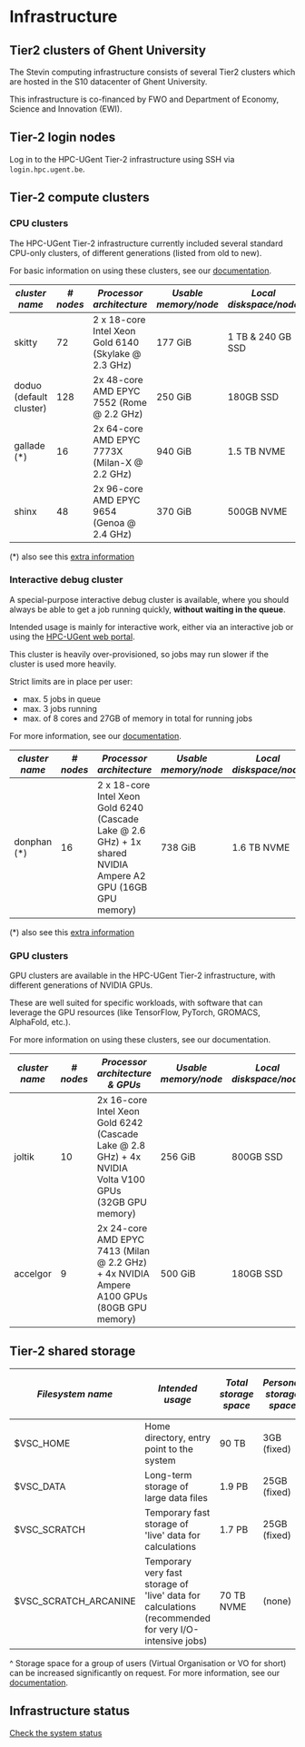 # Infrastructure

## Tier2 clusters of Ghent University

The Stevin computing infrastructure consists of several Tier2 clusters
which are hosted in the S10 datacenter of Ghent University.

This infrastructure is co-financed by FWO and Department of Economy,
Science and Innovation (EWI).

## Tier-2 login nodes

Log in to the HPC-UGent Tier-2 infrastructure using SSH via `login.hpc.ugent.be`.

## Tier-2 compute clusters

### CPU clusters

The HPC-UGent Tier-2 infrastructure currently included several standard
CPU-only clusters, of different generations (listed from old to new).

For basic information on using these clusters, see our
[documentation](running_batch_jobs.md).

| ***cluster name*** | ***# nodes*** | ***Processor architecture*** | ***Usable memory/node*** | ***Local diskspace/node*** | ***Interconnect*** | ***Operating system*** |
| --- | --- | --- | --- | --- | --- | --- |
| skitty | 72 | 2 x 18-core Intel Xeon Gold 6140 (Skylake @ 2.3 GHz) | 177 GiB | 1 TB & 240 GB SSD | EDR InfiniBand | RHEL 9 |
| doduo (default cluster) | 128 | 2x 48-core AMD EPYC 7552 (Rome @ 2.2 GHz) | 250 GiB | 180GB SSD | HDR-100 InfiniBand | RHEL 8 |
| gallade (*) | 16 | 2x 64-core AMD EPYC 7773X (Milan-X @ 2.2 GHz) | 940 GiB | 1.5 TB NVME | HDR-100 InfiniBand | RHEL 9 |
| shinx | 48 | 2x 96-core AMD EPYC 9654 (Genoa @ 2.4 GHz) | 370 GiB | 500GB NVME | NDR-200 InfiniBand | RHEL 9 |

(*) also see this [extra information](donphan-gallade.md#gallade-large-memory-cluster)

### Interactive debug cluster


A special-purpose interactive debug cluster is available,
where you should always be able to get a job running quickly,
**without waiting in the queue**.

Intended usage is mainly for interactive work,
either via an interactive job or using the [HPC-UGent web portal](web_portal).

This cluster is heavily over-provisioned, so jobs may
run slower if the cluster is used more heavily.

Strict limits are in place per user:
 * max. 5 jobs in queue
 * max. 3 jobs running
 * max. of 8 cores and 27GB of memory in total for running jobs

For more information, see our [documentation](interactive_gent).

| ***cluster name*** | ***# nodes*** | ***Processor architecture*** | ***Usable memory/node*** | ***Local diskspace/node*** | ***Interconnect*** | ***Operating system*** |
| --- | --- | --- | --- | --- | --- | --- |
| donphan (*) | 16 | 2 x 18-core Intel Xeon Gold 6240 (Cascade Lake @ 2.6 GHz) + 1x shared NVIDIA Ampere A2 GPU (16GB GPU memory) | 738 GiB | 	1.6 TB NVME | HDR-100 Infiniband | RHEL 8 |

(*) also see this [extra information](donphan-gallade.md#donphan-debuginteractive-cluster)

### GPU clusters

GPU clusters are available in the HPC-UGent Tier-2 infrastructure,
with different generations of NVIDIA GPUs.

These are well suited for specific workloads, with software that
can leverage the GPU resources (like TensorFlow, PyTorch, GROMACS, AlphaFold, etc.).

For more information on using these clusters, see our documentation.

| ***cluster name*** | ***# nodes*** | ***Processor architecture & GPUs*** | ***Usable memory/node*** | ***Local diskspace/node*** | ***Interconnect*** | ***Operating system*** |
| --- | --- | --- | --- | --- | --- | --- |
| joltik | 10 | 2x 16-core Intel Xeon Gold 6242 (Cascade Lake @ 2.8 GHz) + 4x NVIDIA Volta V100 GPUs (32GB GPU memory) | 256 GiB | 800GB SSD | double EDR Infiniband | RHEL 9 |
| accelgor | 9 | 2x 24-core AMD EPYC 7413 (Milan @ 2.2 GHz) + 4x NVIDIA Ampere A100 GPUs (80GB GPU memory) | 500 GiB | 180GB SSD | HDR InfiniBand | RHEL 8 |


## Tier-2 shared storage

| ***Filesystem name*** | ***Intended usage*** | ***Total storage space*** | ***Personal storage space*** | ***VO storage space (^)*** |
| ---| --- |---| --- | --- |
| $VSC_HOME | Home directory, entry point to the system | 90 TB | 3GB (fixed) | (none) |
| $VSC_DATA | Long-term storage of large data files | 1.9 PB | 25GB (fixed) |  250GB |
| $VSC_SCRATCH | Temporary fast storage of 'live' data for calculations | 1.7 PB | 25GB (fixed) | 250GB |
| $VSC_SCRATCH_ARCANINE | Temporary very fast storage of 'live' data for calculations (recommended for very I/O-intensive jobs) | 70 TB NVME | (none) 	| upon request |


^ Storage space for a group of users (Virtual Organisation or VO for short) can be
increased significantly on request. For more information, see our
[documentation](running_jobs_with_input_output_data.md#virtual-organisations).

## Infrastructure status

[Check the system status](https://www.ugent.be/hpc/en/infrastructure/status)

